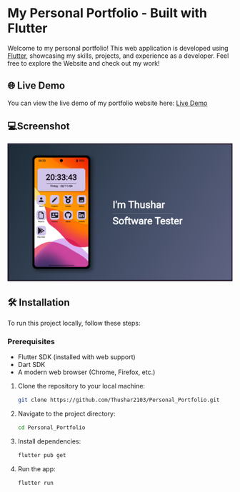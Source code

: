 # My Personal Portfolio - Built with Flutter

Welcome to my personal portfolio! This web application is developed using [Flutter](https://flutter.dev/), showcasing my skills, projects, and experience as a developer. Feel free to explore the Website and check out my work!

## 🌐 Live Demo

You can view the live demo of my portfolio website here: [Live Demo](https://thushar-portfolio.netlify.app)

## 💻Screenshot
![Portfolio](screenshot/ss1.png)

## 🛠️ Installation

To run this project locally, follow these steps:

### Prerequisites

- Flutter SDK (installed with web support)
- Dart SDK
- A modern web browser (Chrome, Firefox, etc.)

1. Clone the repository to your local machine:

    ```bash
    git clone https://github.com/Thushar2103/Personal_Portfolio.git
    ```

2. Navigate to the project directory:

    ```bash
    cd Personal_Portfolio
    ```

3. Install dependencies:

    ```bash
    flutter pub get
    ```

4. Run the app:

    ```bash
    flutter run
    ```


